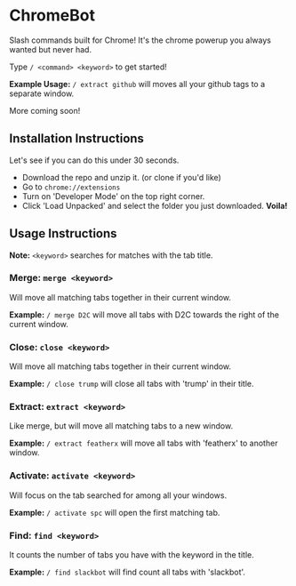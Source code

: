 # ChromeBot
Slash commands built for Chrome! It's the chrome powerup you always wanted but never had. 

Type `/ <command> <keyword>` to get started! 

**Example Usage:** `/ extract github` will moves all your github tags to a separate window. 

More coming soon! 

## Installation Instructions
Let's see if you can do this under 30 seconds. 
* Download the repo and unzip it. (or clone if you'd like)
* Go to `chrome://extensions`
* Turn on 'Developer Mode' on the top right corner.
* Click 'Load Unpacked' and select the folder you just downloaded. 
**Voila!**


## Usage Instructions 
**Note:** `<keyword>` searches for matches with the tab title. 

### Merge: `merge <keyword>` 
Will move all matching tabs together in their current window. 

**Example:** `/ merge D2C` will move all tabs with D2C towards the right of the current window. 

### Close: `close <keyword>` 
Will move all matching tabs together in their current window. 

**Example:** `/ close trump` will close all tabs with 'trump' in their title.

### Extract: `extract <keyword>` 
Like merge, but will move all matching tabs to a new window.

**Example:** `/ extract featherx` will move all tabs with 'featherx' to another window.

### Activate: `activate <keyword>` 
Will focus on the tab searched for among all your windows.

**Example:** `/ activate spc` will open the first matching tab.

### Find: `find <keyword>` 
It counts the number of tabs you have with the keyword in the title.

**Example:** `/ find slackbot` will find count all tabs with 'slackbot'.
